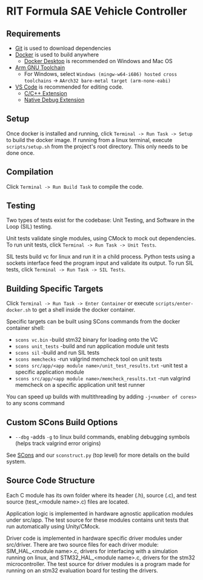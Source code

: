 # RIT Formula SAE Vehicle Controller

## Requirements
- [Git](https://git-scm.com/) is used to download dependencies
- [Docker](https://www.docker.com/) is used to build anywhere
  - [Docker Desktop](https://docs.docker.com/desktop) is recommended on Windows and Mac OS
- [Arm GNU Toolchain](https://developer.arm.com/downloads/-/arm-gnu-toolchain-downloads)
  - For Windows, select `Windows (mingw-w64-i686) hosted cross toolchains` -> `AArch32 bare-metal target (arm-none-eabi)`
- [VS Code](https://code.visualstudio.com) is recommended for editing code.
  - [C/C++ Extension](https://github.com/microsoft/vscode-cpptools)
  - [Native Debug Extension](https://marketplace.visualstudio.com/items?itemName=webfreak.debug)

## Setup
Once docker is installed and running, click `Terminal -> Run Task -> Setup` to build the docker image. If running from a linux terminal, execute `scripts/setup.sh` from the project's root directory. This only needs to be done once.

## Compilation
Click `Terminal -> Run Build Task` to compile the code.

## Testing
Two types of tests exist for the codebase: Unit Testing, and Software in the Loop (SIL) testing.

Unit tests validate single modules, using CMock to mock out dependencies. To run unit tests, click `Terminal -> Run Task -> Unit Tests`.

SIL tests build vc for linux and run it in a child process.
Python tests using a sockets interface feed the program input and validate its output. To run SIL tests, click `Terminal -> Run Task -> SIL Tests`.

## Building Specific Targets
Click `Terminal -> Run Task -> Enter Container` or execute `scripts/enter-docker.sh` to get a shell inside the docker container.

Specific targets can be built using SCons commands from the docker container shell:
- `scons vc.bin`
    -build stm32 binary for loading onto the VC
- `scons unit_tests`
    -build and run application module unit tests
- `scons sil`
    -build and run SIL tests
- `scons memchecks`
    -run valgrind memcheck tool on unit tests
- `scons src/app/<app module name>/unit_test_results.txt`
    -unit test a specific application module
- `scons src/app/<app module name>/memcheck_results.txt`
    -run valgrind memcheck on a specific application unit test runner

You can speed up builds with multithreading by adding `-j<number of cores>` to any scons command

## Custom SCons Build Options
- `--dbg`
    -adds `-g` to linux build commands, enabling debugging symbols (helps track valgrind error origins)

See [SCons](https://github.com/SCons/scons/wiki) and our `sconstruct.py` (top level) for more details on the build system.

## Source Code Structure
Each C module has its own folder where its header (.h), source (.c), and test source (test_\<module name>.c) files are located.

Application logic is implemented in hardware agnostic application modules under src/app. The test source for these modules contains unit tests that run automatically using Unity/CMock.

Driver code is implemented in hardware specific driver modules under src/driver. There are two source files for each driver module: SIM_HAL_\<module name>.c, drivers for interfacing with a simulation running on linux, and STM32_HAL_\<module name>.c, drivers for the stm32 microcontroller. The test source for driver modules is a program made for running on an stm32 evaluation board for testing the drivers.
